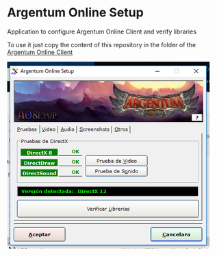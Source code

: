 # Argentum Online Setup
Application to configure Argentum Online Client and verify libraries

To use it just copy the content of this repository in the folder of the [Argentum Online Client](https://github.com/ao-libre/ao-cliente/)

![SCREENSHOT](https://github.com/ao-libre/ao-setup/blob/master/Recursos/screenshot.png)
